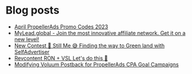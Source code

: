 # Blog posts
<!-- BLOG-POST-LIST:START -->
- [April PropellerAds Promo Codes 2023](https://afflift.com/f/threads/april-propellerads-promo-codes-2023.10657/)
- [MyLead.global - Join the most innovative affiliate network. Get it on a new level!](https://afflift.com/f/threads/mylead-global-join-the-most-innovative-affiliate-network-get-it-on-a-new-level.2151/)
- [New Contest 🚀 Still Me 😅 Finding the way to Green land with SelfAdvertiser](https://afflift.com/f/threads/new-contest-%F0%9F%9A%80-still-me-%F0%9F%98%85-finding-the-way-to-green-land-with-selfadvertiser.10663/)
- [Revcontent RON + VSL Let&#39;s do this 🚀](https://afflift.com/f/threads/revcontent-ron-vsl-lets-do-this-%F0%9F%9A%80.9662/)
- [Modifying Voluum Postback for PropellerAds CPA Goal Campaigns](https://afflift.com/f/threads/modifying-voluum-postback-for-propellerads-cpa-goal-campaigns.5351/)
<!-- BLOG-POST-LIST:END -->
